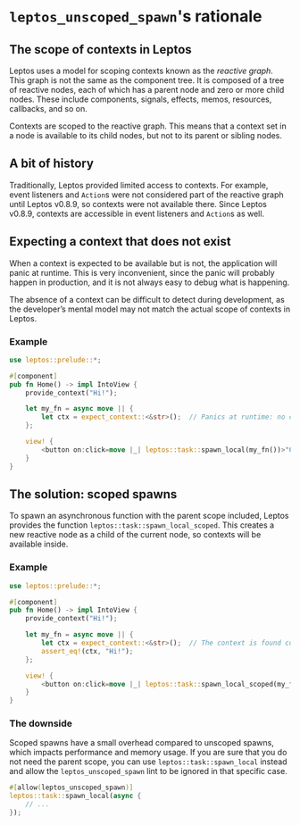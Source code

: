 # `leptos_unscoped_spawn`'s rationale

## The scope of contexts in Leptos

Leptos uses a model for scoping contexts known as the *reactive graph*. This graph
is not the same as the component tree. It is composed of a tree of reactive nodes,
each of which has a parent node and zero or more child nodes. These include
components, signals, effects, memos, resources, callbacks, and so on.

Contexts are scoped to the reactive graph. This means that a context set in a node
is available to its child nodes, but not to its parent or sibling nodes.

## A bit of history

Traditionally, Leptos provided limited access to contexts. For example, event listeners
and `Action`s were not considered part of the reactive graph until Leptos v0.8.9, so
contexts were not available there. Since Leptos v0.8.9, contexts are accessible in
event listeners and `Action`s as well.

## Expecting a context that does not exist

When a context is expected to be available but is not, the application will panic at
runtime. This is very inconvenient, since the panic will probably happen in production,
and it is not always easy to debug what is happening.

The absence of a context can be difficult to detect during development, as the developer’s
mental model may not match the actual scope of contexts in Leptos.

### Example

```rust
use leptos::prelude::*;

#[component]
pub fn Home() -> impl IntoView {
    provide_context("Hi!");

    let my_fn = async move || {
        let ctx = expect_context::<&str>();  // Panics at runtime: no context found
    };

    view! {
        <button on:click=move |_| leptos::task::spawn_local(my_fn())>"Click me"</button>
    }
}
```

## The solution: scoped spawns

To spawn an asynchronous function with the parent scope included, Leptos provides
the function `leptos::task::spawn_local_scoped`. This creates a new reactive node
as a child of the current node, so contexts will be available inside.

### Example

```rust
use leptos::prelude::*;

#[component]
pub fn Home() -> impl IntoView {
    provide_context("Hi!");

    let my_fn = async move || {
        let ctx = expect_context::<&str>();  // The context is found correctly
        assert_eq!(ctx, "Hi!");
    };

    view! {
        <button on:click=move |_| leptos::task::spawn_local_scoped(my_fn())>"Click me"</button>
    }
}
```

### The downside

Scoped spawns have a small overhead compared to unscoped spawns, which impacts performance
and memory usage. If you are sure that you do not need the parent scope, you can use
`leptos::task::spawn_local` instead and allow the `leptos_unscoped_spawn` lint to be ignored in
that specific case.

```rust
#[allow(leptos_unscoped_spawn)]
leptos::task::spawn_local(async {
    // ...
});
```
